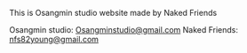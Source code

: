 This is Osangmin studio website made by Naked Friends

Osangmin studio: Osangminstudio@gmail.com
Naked Friends: nfs82young@gmail.com
